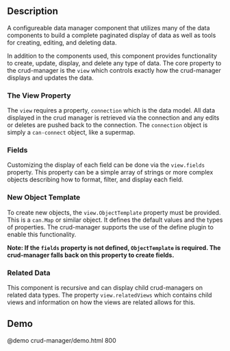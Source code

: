 <!--

@module {can.Component} crud-manager <crud-manager />
@parent crud.components
@outline 3

-->

## Description

A configureable data manager component that utilizes many of the data
components to build a complete paginated display of data as well as tools for
creating, editing, and deleting data.

In addition to the components used, this component provides functionality to
create, update, display, and delete any type of data. The core property to the
crud-manager is the `view` which controls exactly how the crud-manager displays
and updates the data.

### The View Property

The `view` requires a property, `connection` which is the data model. All data displayed in
the crud manager is retrieved via the connection and any edits or deletes are
pushed back to the connection. The `connection` object is simply a `can-connect`
object, like a supermap.

### Fields

Customizing the display of each field can be done via the `view.fields` property.
This property can be a simple array of strings or more complex objects describing
how to format, filter, and display each field.

### New Object Template

To create new objects, the `view.ObjectTemplate` property must be provided.
This is a `can.Map` or similar object. It defines the default values
and the types of properties. The crud-manager supports the use of the define
plugin to enable this functionality.

**Note: If the `fields` property is not defined, `ObjectTemplate` is required.
The crud-manager falls back on this property to create fields.**

### Related Data

This component is recursive and can display child crud-managers on related data
types. The property `view.relatedViews` which contains child views and information
on how the views are related allows for this.

## Demo

@demo crud-manager/demo.html 800
